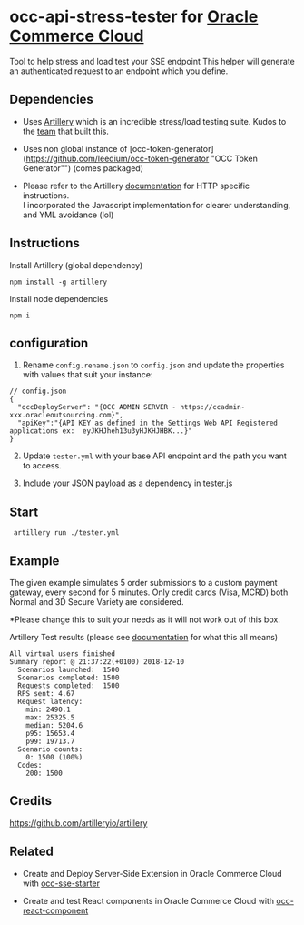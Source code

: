 # occ-api-stress-tester for [Oracle Commerce Cloud](https://cloud.oracle.com/en_US/commerce-cloud "Oracle Commerce Cloud")

Tool to help stress and load test your SSE endpoint
This helper will generate an authenticated request to an endpoint which you define.

## Dependencies
- Uses [Artillery](https://artillery.io/docs/getting-started/) which is an incredible stress/load testing suite.
Kudos to the [team](https://github.com/artilleryio/artillery) that built this.

- Uses non global instance of [occ-token-generator](https://github.com/leedium/occ-token-generator "OCC Token Generator"") (comes packaged)

* Please refer to the Artillery [documentation](https://artillery.io/docs/http-reference/ "Artillery HTTP Reference") for HTTP specific instructions.   
I incorporated the Javascript implementation for clearer understanding, and YML avoidance (lol)

## Instructions

Install Artillery (global dependency)
```
npm install -g artillery
```

Install node dependencies
```
npm i
``` 

## configuration

1. Rename `config.rename.json` to `config.json` and update the properties with values that suit your instance:
```
// config.json
{
  "occDeployServer": "{OCC ADMIN SERVER - https://ccadmin-xxx.oracleoutsourcing.com}",
  "apiKey":"{API KEY as defined in the Settings Web API Registered applications ex:  eyJKHJheh13u3yHJKHJHBK...}"
}

```

2. Update `tester.yml` with your base API endpoint and the path you want to access.

3. Include your JSON payload as a dependency in tester.js

## Start
```
 artillery run ./tester.yml
```

## Example
The given example simulates 5 order submissions to a custom payment gateway, every second for 5 minutes. 
Only credit cards (Visa, MCRD) both Normal and 3D Secure Variety are considered.

*Please change this to suit your needs as it will not work out of this box.

Artillery Test results (please see [documentation](https://artillery.io/docs/getting-started/#running-the-test) for what this all means)
```
All virtual users finished
Summary report @ 21:37:22(+0100) 2018-12-10
  Scenarios launched:  1500
  Scenarios completed: 1500
  Requests completed:  1500
  RPS sent: 4.67
  Request latency:
    min: 2490.1
    max: 25325.5
    median: 5204.6
    p95: 15653.4
    p99: 19713.7
  Scenario counts:
    0: 1500 (100%)
  Codes:
    200: 1500

```

## Credits
https://github.com/artilleryio/artillery


## Related
- Create and Deploy Server-Side Extension in Oracle Commerce Cloud
 with [occ-sse-starter](https://github.com/leedium/occ-sse-starter)   
 
- Create and test React components in Oracle Commerce Cloud with [occ-react-component](https://github.com/leedium/occ-react-component)
